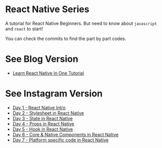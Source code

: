 # React Native Series

A tutorial for React Native Beginners. But need to know about `javascript` and `react` to start!

You can check the commits to find the part by part codes.

# See Blog Version

- [Learn React Native In One Tutorial](https://blog.nerdjfpb.com/react-native-series/)

# See Instagram Version

- [Day 1 - React Native Intro](https://www.instagram.com/p/B-EsmshATpS/)
- [Day 2 - Stylesheet in React Native](https://www.instagram.com/p/B-JxJdzlf5E/)
- [Day 3 - State in React Native](https://www.instagram.com/p/B-PK5LmAkKi/)
- [Day 4 - Props in React Native](https://www.instagram.com/p/B-UFIC2gyIl/)
- [Day 5 - Hook in React Native](https://www.instagram.com/p/B-Z0CxfAe1d/)
- [Day 6 - Core & Native Components in React Native](https://www.instagram.com/p/B-eaneUAxt7/)
- [Day 7 - Platform specific code in React Native](https://www.instagram.com/p/B-jocETFsN3/)


